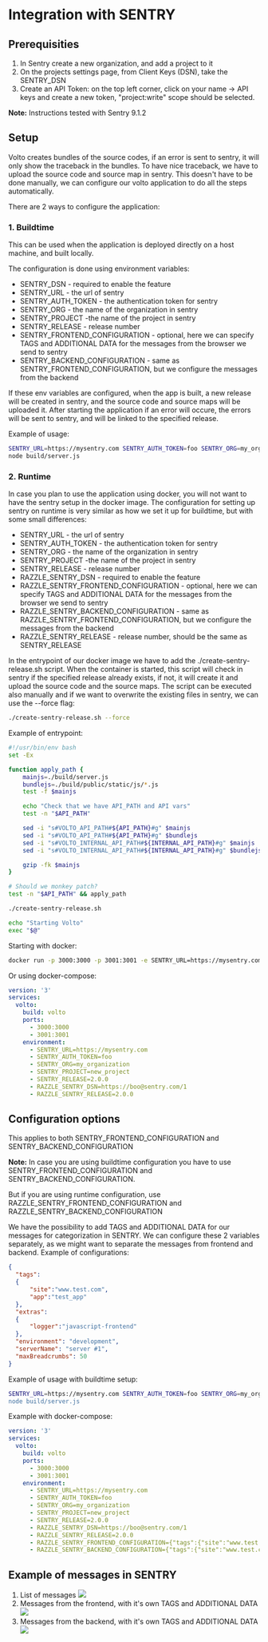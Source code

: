 

# Integration with SENTRY

## Prerequisities
1. In Sentry create a new organization, and add a project to it
2. On the projects settings page, from Client Keys (DSN), take the SENTRY_DSN
3. Create an API Token: on the top left corner, click on your name -> API keys and create a new token, "project:write" scope should be selected.

**Note:**  Instructions tested with Sentry 9.1.2

## Setup
Volto creates bundles of the source codes, if an error is sent to sentry, it will only show the traceback in the bundles. To have nice traceback, we have to upload the source code and source map in sentry.
This doesn't have to be done manually, we can configure our volto application to do all the steps automatically.

There are 2 ways to configure the application:

### 1. Buildtime
This can be used when the application is deployed directly on a host machine, and built locally.

The configuration is done using environment variables:

 - SENTRY_DSN - required to enable the feature
 - SENTRY_URL - the url of sentry
 - SENTRY_AUTH_TOKEN - the authentication token for sentry
 - SENTRY_ORG - the name of the organization in sentry
 - SENTRY_PROJECT -the name of the project in sentry
 - SENTRY_RELEASE - release number
 - SENTRY_FRONTEND_CONFIGURATION - optional, here we can specify TAGS
   and ADDITIONAL DATA for the messages from the browser we send to sentry
 - SENTRY_BACKEND_CONFIGURATION - same as SENTRY_FRONTEND_CONFIGURATION, but we configure the messages from the backend

If these env variables are configured, when the app is built, a new release will be created in sentry, and the source code and source maps will be uploaded it.
After starting the application if an error will occure, the errors will be sent to sentry, and will be linked to the specified release.

Example of usage:

```bash
SENTRY_URL=https://mysentry.com SENTRY_AUTH_TOKEN=foo SENTRY_ORG=my_organization SENTRY_PROJECT=new_project SENTRY_RELEASE=2.0.0 SENTRY_DSN=https://boo@sentry.com/1 yarn build
node build/server.js
```
### 2. Runtime
In case you plan to use the application using docker, you will not want to have the sentry setup in the docker image.
The configuration for setting up sentry on runtime is very similar as how we set it up for buildtime, but with some small differences:

 - SENTRY_URL - the url of sentry
 - SENTRY_AUTH_TOKEN - the authentication token for sentry
 - SENTRY_ORG - the name of the organization in sentry
 - SENTRY_PROJECT -the name of the project in sentry
 - SENTRY_RELEASE - release number
 - RAZZLE_SENTRY_DSN - required to enable the feature
 - RAZZLE_SENTRY_FRONTEND_CONFIGURATION - optional, here we can specify TAGS
   and ADDITIONAL DATA for the messages from the browser we send to sentry
 - RAZZLE_SENTRY_BACKEND_CONFIGURATION - same as RAZZLE_SENTRY_FRONTEND_CONFIGURATION, but we configure the messages from the backend
 - RAZZLE_SENTRY_RELEASE - release number, should be the same as SENTRY_RELEASE

In the entrypoint of our docker image we have to add the ./create-sentry-release.sh script. When the container is started, this script will check in sentry if the specified release already exists, if not, it will create it and upload the source code and the source maps.
The script can be executed also manually and if we want to overwrite the existing files in sentry, we can use the --force  flag:

```bash
./create-sentry-release.sh --force
```
Example of entrypoint:

```bash
#!/usr/bin/env bash
set -Ex

function apply_path {
    mainjs=./build/server.js
    bundlejs=./build/public/static/js/*.js
    test -f $mainjs

    echo "Check that we have API_PATH and API vars"
    test -n "$API_PATH"

    sed -i "s#VOLTO_API_PATH#${API_PATH}#g" $mainjs
    sed -i "s#VOLTO_API_PATH#${API_PATH}#g" $bundlejs
    sed -i "s#VOLTO_INTERNAL_API_PATH#${INTERNAL_API_PATH}#g" $mainjs
    sed -i "s#VOLTO_INTERNAL_API_PATH#${INTERNAL_API_PATH}#g" $bundlejs

    gzip -fk $mainjs
}

# Should we monkey patch?
test -n "$API_PATH" && apply_path

./create-sentry-release.sh

echo "Starting Volto"
exec "$@"
```

Starting with docker:

```bash
docker run -p 3000:3000 -p 3001:3001 -e SENTRY_URL=https://mysentry.com -e SENTRY_AUTH_TOKEN=foo -e SENTRY_ORG=my_organization -e SENTRY_PROJECT=new_project -e SENTRY_RELEASE=2.0.0 -e RAZZLE_SENTRY_DSN=https://boo@sentry.com/1 -e RAZZLE_SENTRY_RELEASE=2.0.0 volto-app:latest
```

Or using docker-compose:

```yaml
version: '3'
services:
  volto:
    build: volto
    ports:
      - 3000:3000
      - 3001:3001
    environment:
      - SENTRY_URL=https://mysentry.com
      - SENTRY_AUTH_TOKEN=foo
      - SENTRY_ORG=my_organization
      - SENTRY_PROJECT=new_project
      - SENTRY_RELEASE=2.0.0
      - RAZZLE_SENTRY_DSN=https://boo@sentry.com/1
      - RAZZLE_SENTRY_RELEASE=2.0.0
```

## Configuration options

This applies to both SENTRY_FRONTEND_CONFIGURATION and SENTRY_BACKEND_CONFIGURATION 

**Note:** In case you are using buildtime configuration you have to use SENTRY_FRONTEND_CONFIGURATION and SENTRY_BACKEND_CONFIGURATION.

But if you are using runtime configuration, use RAZZLE_SENTRY_FRONTEND_CONFIGURATION and RAZZLE_SENTRY_BACKEND_CONFIGURATION

We have the possibility to add TAGS and ADDITIONAL DATA for our messages for categorization in SENTRY. We can configure these 2 variables separately, as we might want to separate the messages from frontend and backend.
Example of configurations:

```json
{
  "tags":
  {
      "site":"www.test.com",
      "app":"test_app"
  },
  "extras":
  {
      "logger":"javascript-frontend"
  },
  "environment": "development",
  "serverName": "server #1",
  "maxBreadcrumbs": 50
}
```
Example of usage with buildtime setup:

```bash
SENTRY_URL=https://mysentry.com SENTRY_AUTH_TOKEN=foo SENTRY_ORG=my_organization SENTRY_PROJECT=new_project SENTRY_RELEASE=2.0.0 SENTRY_DSN=https://boo@sentry.com/1 SENTRY_FRONTEND_CONFIG='{"tags":{"site":"www.test.com","app":"test_app"},"extras":{"logger":"javascript-frontend", "release":"1.4.1"}}' SENTRY_BACKEND_CONFIG='{"tags":{"site":"www.test.com","app":"test_app"} yarn build
node build/server.js
```
 Example with docker-compose:

```yaml
version: '3'
services:
  volto:
    build: volto
    ports:
      - 3000:3000
      - 3001:3001
    environment:
      - SENTRY_URL=https://mysentry.com
      - SENTRY_AUTH_TOKEN=foo
      - SENTRY_ORG=my_organization
      - SENTRY_PROJECT=new_project
      - SENTRY_RELEASE=2.0.0
      - RAZZLE_SENTRY_DSN=https://boo@sentry.com/1
      - RAZZLE_SENTRY_RELEASE=2.0.0
      - RAZZLE_SENTRY_FRONTEND_CONFIGURATION={"tags":{"site":"www.test.com","app":"test_app"},"extras":{"logger":"javascript-frontend"}}
      - RAZZLE_SENTRY_BACKEND_CONFIGURATION={"tags":{"site":"www.test.com","app":"test_app"},"extras":{"logger":"javascript-backend", "server":"server#1"}}
```

## Example of messages in SENTRY

1. List of messages
![](sentry_messages.png)
2. Messages from the frontend, with it's own TAGS and ADDITIONAL DATA
![](sentry_frontend_message.png)
3. Messages from the backend, with it's own TAGS and ADDITIONAL DATA
![](sentry_backend_message.png)

